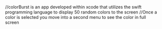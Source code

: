 //colorBurst is an app developed within xcode that utilizes the swift programming language to display 50 random colors to the screen
//Once a color is selected you move into a second menu to see the color in full screen
